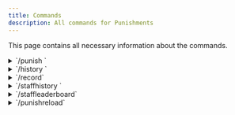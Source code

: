 ```yaml
---
title: Commands
description: All commands for Punishments
---
```


This page contains all necessary information about the commands.

<details>
<summary>`/punish <username>`</summary>

**Permission Node:** `punishments.punish`

This command prompts the staff member with a GUI to select a 
punishment type for the specified user.
</details>

<details>
<summary>`/history <username>`</summary>

**Permission Node:** `punishments.history`

This command displays the punishment history of the specified user.
</details>

<details>
<summary>`/record`</summary>

**Permission Node:** `punishments.record`

This command prompts the user with a GUI to view their own punishment history.
</details>

<details>
<summary>`/staffhistory <username>`</summary>

**Permission Node:** `punishments.staffhistory`

This command prompts the user with a GUI to view the punishment history of the specified staff member.
</details>

<details>
<summary>`/staffleaderboard`</summary>

**Permission Node:** `punishments.staffleaderboard`

This command prompts the user with a GUI that views the current statistical 
leaderboard that displays all staff members punishment statistics.
</details>

<details>
<summary>`/punishreload`</summary>

**Permission Node:** `punishments.reload`

This command reloads the Punishments plugin configuration.
</details>

